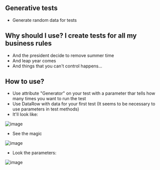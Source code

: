 ## Generative tests
- Generate random data for tests

## Why should I use? I create tests for all my business rules
- And the president decide to remove summer time
- And leap year comes
- And things that you can't control happens...



## How to use?
- Use attribute "Generator" on your test with a parameter thar tells how many times you want to run the test
- Use DataRow with data for your first test (It seems to be necessary to use parameters in test methods)
- It'll look like:

![image](https://user-images.githubusercontent.com/38296002/135008638-34e06297-c2dc-4ba2-a7d0-6d5b22338d92.png)
- See the magic

![image](https://user-images.githubusercontent.com/38296002/135008719-aba57f1e-db76-4f7b-a6ac-84ba67079448.png)
- Look the parameters:

![image](https://user-images.githubusercontent.com/38296002/135008827-6bef8ca6-479e-4eda-b519-8b19aa426c39.png)

